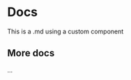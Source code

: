 <script setup>
import proForm from '../lib/components/proForm/index.tsx'


const formItems = [
        {
            type:'input',
            label:'姓名',
            key:'name',
            tooltipConfig:{
                show:true,
                text:'自己的真实姓名'
            }
        },
         {
            type:'inputNumber',
            label:'年龄',
            key:'age'
        },
        {
            type:'radio',
            label:'婚姻情况',
            key:'maritalStatus',
            valueEnum:[
                {
                    label:'已婚',
                    value:'1'
                },
                {
                    label:'未婚',
                    value:'0'
                },
            ]
        },
        {
            type:'select',
            label:'爱好',
            key:'like',
            valueEnum:[
                {
                    label:'足球',
                    value:'0'
                },
                {
                    label:'篮球',
                    value:'1'
                },
                {
                    label:'乒乓球',
                    value:'2',
                    disabled:true
                },
            ]
        },
        {
            type:'rate',
            label:'朋友打分',
            key:'rate'
        },
         {
            type:'switch',
            label:'是否工作',
            key:'job'
        },
        {
            type:'timePicker',
            label:'早上几点起床',
            key:'getup',
            tooltipConfig:{
                show:true,
                text:'时分秒'
            }
        },
        {
            type:'datePicker',
            label:'出生年月',
            key:'born'
        },
        {
            type:'colorPicker',
            label:'喜欢的颜色',
            key:'color',
            tooltipConfig:{
                show:true,
                text:'多彩的颜色'
            }
        },
         {
            type:'checkbox',
            label:'喜欢的食物',
            key:'food',
            valueEnum:[
                {
                    label:'苹果',
                    value:'0'
                },
                {
                    label:'香蕉',
                    value:'1'
                },
                {
                    label:'西瓜',
                    value:'2',
                    disabled:true
                },
            ]
        },
        {
            type:'upload',
            label:'上传头像',
            key:'avatar',
            buttonText:'上传图片',
        },
        {
            type:'slider',
            label:'自我打分',
            key:'slider',
        },
        {
            type:'divider',
            text:'配偶信息'
        },
    ]

const formProps = {
    labelPlacement:'left',
    rules: {
        name: {
          required: true,
          message: '请输入姓名',
          trigger: ['input']
        }
      }
}

const initialValues = {
    name:'hello'
}

const onValuesChange = (key,value) => {
    console.log(key,value)
}


</script>

# Docs

This is a .md using a custom component

<proForm 
:formItems="formItems" 
:formProps="formProps" 
title="个人信息录入" 
resetButton 
isKeyPressSubmit 
:initialValues="initialValues" 
:onValuesChange="onValuesChange"
/>

## More docs

...

